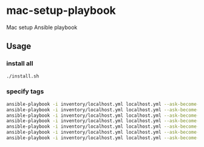 # mac-setup-playbook
Mac setup Ansible playbook

## Usage

### install all

```bash
./install.sh
```

### specify tags

```bash
ansible-playbook -i inventory/localhost.yml localhost.yml --ask-become-pass --tags brew
ansible-playbook -i inventory/localhost.yml localhost.yml --ask-become-pass --tags brew-cask
ansible-playbook -i inventory/localhost.yml localhost.yml --ask-become-pass --tags dotfiles
ansible-playbook -i inventory/localhost.yml localhost.yml --ask-become-pass --tags neovim
ansible-playbook -i inventory/localhost.yml localhost.yml --ask-become-pass --tags anyenv
ansible-playbook -i inventory/localhost.yml localhost.yml --ask-become-pass --tags sdkman
ansible-playbook -i inventory/localhost.yml localhost.yml --ask-become-pass --tags aws
```